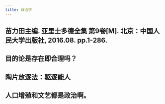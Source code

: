 ```yaml
---
title: 政治学
---
```


## 苗力田主编. 亚里士多德全集 第9卷[M]. 北京：中国人民大学出版社, 2016.08. pp.1-286.
## 目的论是存在即合理吗？
## 陶片放逐法：驱逐能人
## 人口增殖和文艺都是政治啊。
